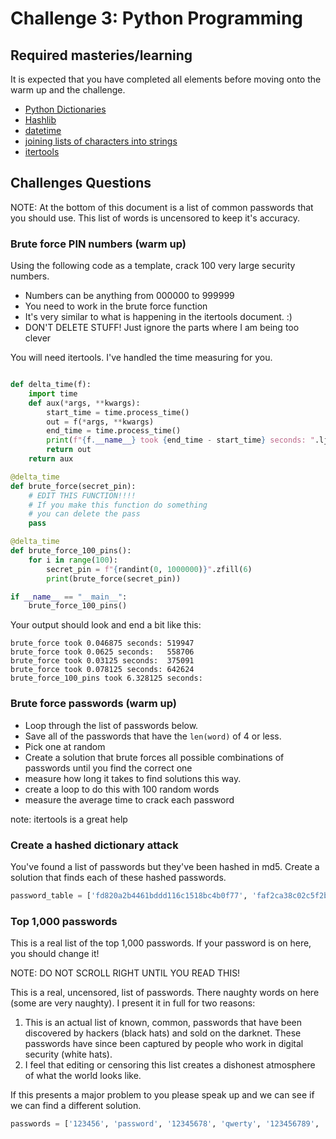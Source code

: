 # Challenge 3: Python Programming

## Required masteries/learning

It is expected that you have completed all elements before moving onto the warm up and the challenge.

* [Python Dictionaries](../micro_lessons/data_structures/dictionaries/dictionaries_cookbook.md)
* [Hashlib](../micro_lessons/hashing_and_encryption/hashlib/hashlib_cookbook.md)
* [datetime](../micro_lessons/python_modules/datetime/datetime_cookbook.md)
* [joining lists of characters into strings](../micro_lessons/python_modules/joining_strings/joining_strings_cookbook.md)
* [itertools](../micro_lessons/python_modules/itertools/itertools_cookbook.md)

## Challenges Questions

NOTE: At the bottom of this document is a list of common passwords that you should use. This list of words is uncensored to keep it's accuracy. 

### Brute force PIN numbers (warm up)

Using the following code as a template, crack 100 very large security numbers. 

* Numbers can be anything from 000000 to 999999
* You need to work in the brute force function
* It's very similar to what is happening in the itertools document. :) 
* DON'T DELETE STUFF! Just ignore the parts where I am being too clever

You will need itertools. I've handled the time measuring for you. 

```python

def delta_time(f):
    import time
    def aux(*args, **kwargs):
        start_time = time.process_time()
        out = f(*args, **kwargs)
        end_time = time.process_time()
        print(f"{f.__name__} took {end_time - start_time} seconds: ".ljust(35), end="")
        return out
    return aux

@delta_time
def brute_force(secret_pin):
    # EDIT THIS FUNCTION!!!!
    # If you make this function do something
    # you can delete the pass 
    pass

@delta_time      
def brute_force_100_pins():
    for i in range(100):
        secret_pin = f"{randint(0, 1000000)}".zfill(6)
        print(brute_force(secret_pin))

if __name__ == "__main__":
    brute_force_100_pins()
```

Your output should look and end a bit like this: 

```text
brute_force took 0.046875 seconds: 519947
brute_force took 0.0625 seconds:   558706
brute_force took 0.03125 seconds:  375091
brute_force took 0.078125 seconds: 642624
brute_force_100_pins took 6.328125 seconds:
```


### Brute force passwords (warm up)

* Loop through the list of passwords below. 
* Save all of the passwords that have the `len(word)` of 4 or less. 
* Pick one at random
* Create a solution that brute forces all possible combinations of passwords until you find the correct one
* measure how long it takes to find solutions this way. 
* create a loop to do this with 100 random words
 * measure the average time to crack each password

note: itertools is a great help

### Create a hashed dictionary attack

You've found a list of passwords but they've been hashed in md5. Create a solution that finds each of these hashed passwords. 

```python
password_table = ['fd820a2b4461bddd116c1518bc4b0f77', 'faf2ca38c02c5f2ba1c49d200a03f9fb', '823fec7a2632ea7b498c1d0d11c11377', '4badaee57fed5610012a296273158f5f', 'dc599a9972fde3045dab59dbd1ae170b', '5f0cbc3f99acb914d429cfdf23dd75e3', '63188b0436e754a4d9a1d89dfc978209', '5583413443164b56500def9a533c7c70', 'fe01d67a002dfa0f3ac084298142eccd', 'b1f4f9a523e36fd969f4573e25af4540']

```

### Top 1,000 passwords

This is a real list of the top 1,000 passwords. If your password is on here, you should change it! 

NOTE: DO NOT SCROLL RIGHT UNTIL YOU READ THIS!

This is a real, uncensored, list of passwords. There naughty words on here (some are very naughty). I present it in full for two reasons: 

1. This is an actual list of known, common, passwords that have been discovered by hackers (black hats) and sold on the darknet. These passwords have since been captured by people who work in digital security (white hats). 
2. I feel that editing or censoring this list creates a dishonest atmosphere of what the world looks like.

If this presents a major problem to you please speak up and we can see if we can find a different solution.

```python
passwords = ['123456', 'password', '12345678', 'qwerty', '123456789', '12345', '1234', '111111', '1234567', 'dragon', '123123', 'baseball', 'abc123', 'football', 'monkey', 'letmein', '696969', 'shadow', 'master', '666666', 'qwertyuiop', '123321', 'mustang', '1234567890', 'michael', '654321', 'pussy', 'superman', '1qaz2wsx', '7777777', 'fuckyou', '121212', '000000', 'qazwsx', '123qwe', 'killer', 'trustno1', 'jordan', 'jennifer', 'zxcvbnm', 'asdfgh', 'hunter', 'buster', 'soccer', 'harley', 'batman', 'andrew', 'tigger', 'sunshine', 'iloveyou', 'fuckme', '2000', 'charlie', 'robert', 'thomas', 'hockey', 'ranger', 'daniel', 'starwars', 'klaster', '112233', 'george', 'asshole', 'computer', 'michelle', 'jessica', 'pepper', '1111', 'zxcvbn', '555555', '11111111', '131313', 'freedom', '777777', 'pass', 'fuck', 'maggie', '159753', 'aaaaaa', 'ginger', 'princess', 'joshua', 'cheese', 'amanda', 'summer', 'love', 'ashley', '6969', 'nicole', 'chelsea', 'biteme', 'matthew', 'access', 'yankees', '987654321', 'dallas', 'austin', 'thunder', 'taylor', 'matrix', 'william', 'corvette', 'hello', 'martin', 'heather', 'secret', 'fucker', 'merlin', 'diamond', '1234qwer', 'gfhjkm', 'hammer', 'silver', '222222', '88888888', 'anthony', 'justin', 'test', 'bailey', 'q1w2e3r4t5', 'patrick', 'internet', 'scooter', 'orange', '11111', 'golfer', 'cookie', 'richard', 'samantha', 'bigdog', 'guitar', 'jackson', 'whatever', 'mickey', 'chicken', 'sparky', 'snoopy', 'maverick', 'phoenix', 'camaro', 'sexy', 'peanut', 'morgan', 'welcome', 'falcon', 'cowboy', 'ferrari', 'samsung', 'andrea', 'smokey', 'steelers', 'joseph', 'mercedes', 'dakota', 'arsenal', 'eagles', 'melissa', 'boomer', 'booboo', 'spider', 'nascar', 'monster', 'tigers', 'yellow', 'xxxxxx', '123123123', 'gateway', 'marina', 'diablo', 'bulldog', 'qwer1234', 'compaq', 'purple', 'hardcore', 'banana', 'junior', 'hannah', '123654', 'porsche', 'lakers', 'iceman', 'money', 'cowboys', '987654', 'london', 'tennis', '999999', 'ncc1701', 'coffee', 'scooby', '0000', 'miller', 'boston', 'q1w2e3r4', 'fuckoff', 'brandon', 'yamaha', 'chester', 'mother', 'forever', 'johnny', 'edward', '333333', 'oliver', 'redsox', 'player', 'nikita', 'knight', 'fender', 'barney', 'midnight', 'please', 'brandy', 'chicago', 'badboy', 'iwantu', 'slayer', 'rangers', 'charles', 'angel', 'flower', 'bigdaddy', 'rabbit', 'wizard', 'bigdick', 'jasper', 'enter', 'rachel', 'chris', 'steven', 'winner', 'adidas', 'victoria', 'natasha', '1q2w3e4r', 'jasmine', 'winter', 'prince', 'panties', 'marine', 'ghbdtn', 'fishing', 'cocacola', 'casper', 'james', '232323', 'raiders', '888888', 'marlboro', 'gandalf', 'asdfasdf', 'crystal', '87654321', '12344321', 'sexsex', 'golden', 'blowme', 'bigtits', '8675309', 'panther', 'lauren', 'angela', 'bitch', 'spanky', 'thx1138', 'angels', 'madison', 'winston', 'shannon', 'mike', 'toyota', 'blowjob', 'jordan23', 'canada', 'sophie', 'Password', 'apples', 'dick', 'tiger', 'razz', '123abc', 'pokemon', 'qazxsw', '55555', 'qwaszx', 'muffin', 'johnson', 'murphy', 'cooper', 'jonathan', 'liverpoo', 'david', 'danielle', '159357', 'jackie', '1990', '123456a', '789456', 'turtle', 'horny', 'abcd1234', 'scorpion', 'qazwsxedc', '101010', 'butter', 'carlos', 'password1', 'dennis', 'slipknot', 'qwerty123', 'booger', 'asdf', '1991', 'black', 'startrek', '12341234', 'cameron', 'newyork', 'rainbow', 'nathan', 'john', '1992', 'rocket', 'viking', 'redskins', 'butthead', 'asdfghjkl', '1212', 'sierra', 'peaches', 'gemini', 'doctor', 'wilson', 'sandra', 'helpme', 'qwertyui', 'victor', 'florida', 'dolphin', 'pookie', 'captain', 'tucker', 'blue', 'liverpool', 'theman', 'bandit', 'dolphins', 'maddog', 'packers', 'jaguar', 'lovers', 'nicholas', 'united', 'tiffany', 'maxwell', 'zzzzzz', 'nirvana', 'jeremy', 'suckit', 'stupid', 'porn', 'monica', 'elephant', 'giants', 'jackass', 'hotdog', 'rosebud', 'success', 'debbie', 'mountain', '444444', 'xxxxxxxx', 'warrior', '1q2w3e4r5t', 'q1w2e3', '123456q', 'albert', 'metallic', 'lucky', 'azerty', '7777', 'shithead', 'alex', 'bond007', 'alexis', '1111111', 'samson', '5150', 'willie', 'scorpio', 'bonnie', 'gators', 'benjamin', 'voodoo', 'driver', 'dexter', '2112', 'jason', 'calvin', 'freddy', '212121', 'creative', '12345a', 'sydney', 'rush2112', '1989', 'asdfghjk', 'red123', 'bubba', '4815162342', 'passw0rd', 'trouble', 'gunner', 'happy', 'fucking', 'gordon', 'legend', 'jessie', 'stella', 'qwert', 'eminem', 'arthur', 'apple', 'nissan', 'bullshit', 'bear', 'america', '1qazxsw2', 'nothing', 'parker', '4444', 'rebecca', 'qweqwe', 'garfield', '01012011', 'beavis', '69696969', 'jack', 'asdasd', 'december', '2222', '102030', '252525', '11223344', 'magic', 'apollo', 'skippy', '315475', 'girls', 'kitten', 'golf', 'copper', 'braves', 'shelby', 'godzilla', 'beaver', 'fred', 'tomcat', 'august', 'buddy', 'airborne', '1993', '1988', 'lifehack', 'qqqqqq', 'brooklyn', 'animal', 'platinum', 'phantom', 'online', 'xavier', 'darkness', 'blink182', 'power', 'fish', 'green', '789456123', 'voyager', 'police', 'travis', '12qwaszx', 'heaven', 'snowball', 'lover', 'abcdef', '00000', 'pakistan', '007007', 'walter', 'playboy', 'blazer', 'cricket', 'sniper', 'hooters', 'donkey', 'willow', 'loveme', 'saturn', 'therock', 'redwings', 'bigboy', 'pumpkin', 'trinity', 'williams', 'tits', 'nintendo', 'digital', 'destiny', 'topgun', 'runner', 'marvin', 'guinness', 'chance', 'bubbles', 'testing', 'fire', 'november', 'minecraft', 'asdf1234', 'lasvegas', 'sergey', 'broncos', 'cartman', 'private', 'celtic', 'birdie', 'little', 'cassie', 'babygirl', 'donald', 'beatles', '1313', 'dickhead', 'family', '12121212', 'school', 'louise', 'gabriel', 'eclipse', 'fluffy', '147258369', 'lol123', 'explorer', 'beer', 'nelson', 'flyers', 'spencer', 'scott', 'lovely', 'gibson', 'doggie', 'cherry', 'andrey', 'snickers', 'buffalo', 'pantera', 'metallica', 'member', 'carter', 'qwertyu', 'peter', 'alexande', 'steve', 'bronco', 'paradise', 'goober', '5555', 'samuel', 'montana', 'mexico', 'dreams', 'michigan', 'cock', 'carolina', 'yankee', 'friends', 'magnum', 'surfer', 'poopoo', 'maximus', 'genius', 'cool', 'vampire', 'lacrosse', 'asd123', 'aaaa', 'christin', 'kimberly', 'speedy', 'sharon', 'carmen', '111222', 'kristina', 'sammy', 'racing', 'ou812', 'sabrina', 'horses', '0987654321', 'qwerty1', 'pimpin', 'baby', 'stalker', 'enigma', '147147', 'star', 'poohbear', 'boobies', '147258', 'simple', 'bollocks', '12345q', 'marcus', 'brian', '1987', 'qweasdzxc', 'drowssap', 'hahaha', 'caroline', 'barbara', 'dave', 'viper', 'drummer', 'action', 'einstein', 'bitches', 'genesis', 'hello1', 'scotty', 'friend', 'forest', '010203', 'hotrod', 'google', 'vanessa', 'spitfire', 'badger', 'maryjane', 'friday', 'alaska', '1232323q', 'tester', 'jester', 'jake', 'champion', 'billy', '147852', 'rock', 'hawaii', 'badass', 'chevy', '420420', 'walker', 'stephen', 'eagle1', 'bill', '1986', 'october', 'gregory', 'svetlana', 'pamela', '1984', 'music', 'shorty', 'westside', 'stanley', 'diesel', 'courtney', '242424', 'kevin', 'porno', 'hitman', 'boobs', 'mark', '12345qwert', 'reddog', 'frank', 'qwe123', 'popcorn', 'patricia', 'aaaaaaaa', '1969', 'teresa', 'mozart', 'buddha', 'anderson', 'paul', 'melanie', 'abcdefg', 'security', 'lucky1', 'lizard', 'denise', '3333', 'a12345', '123789', 'ruslan', 'stargate', 'simpsons', 'scarface', 'eagle', '123456789a', 'thumper', 'olivia', 'naruto', '1234554321', 'general', 'cherokee', 'a123456', 'vincent', 'Usuckballz1', 'spooky', 'qweasd', 'cumshot', 'free', 'frankie', 'douglas', 'death', '1980', 'loveyou', 'kitty', 'kelly', 'veronica', 'suzuki', 'semperfi', 'penguin', 'mercury', 'liberty', 'spirit', 'scotland', 'natalie', 'marley', 'vikings', 'system', 'sucker', 'king', 'allison', 'marshall', '1979', '098765', 'qwerty12', 'hummer', 'adrian', '1985', 'vfhbyf', 'sandman', 'rocky', 'leslie', 'antonio', '98765432', '4321', 'softball', 'passion', 'mnbvcxz', 'bastard', 'passport', 'horney', 'rascal', 'howard', 'franklin', 'bigred', 'assman', 'alexander', 'homer', 'redrum', 'jupiter', 'claudia', '55555555', '141414', 'zaq12wsx', 'shit', 'patches', 'nigger', 'cunt', 'raider', 'infinity', 'andre', '54321', 'galore', 'college', 'russia', 'kawasaki', 'bishop', '77777777', 'vladimir', 'money1', 'freeuser', 'wildcats', 'francis', 'disney', 'budlight', 'brittany', '1994', '00000000', 'sweet', 'oksana', 'honda', 'domino', 'bulldogs', 'brutus', 'swordfis', 'norman', 'monday', 'jimmy', 'ironman', 'ford', 'fantasy', '9999', '7654321', 'PASSWORD', 'hentai', 'duncan', 'cougar', '1977', 'jeffrey', 'house', 'dancer', 'brooke', 'timothy', 'super', 'marines', 'justice', 'digger', 'connor', 'patriots', 'karina', '202020', 'molly', 'everton', 'tinker', 'alicia', 'rasdzv3', 'poop', 'pearljam', 'stinky', 'naughty', 'colorado', '123123a', 'water', 'test123', 'ncc1701d', 'motorola', 'ireland', 'asdfg', 'slut', 'matt', 'houston', 'boogie', 'zombie', 'accord', 'vision', 'bradley', 'reggie', 'kermit', 'froggy', 'ducati', 'avalon', '6666', '9379992', 'sarah', 'saints', 'logitech', 'chopper', '852456', 'simpson', 'madonna', 'juventus', 'claire', '159951', 'zachary', 'yfnfif', 'wolverin', 'warcraft', 'hello123', 'extreme', 'penis', 'peekaboo', 'fireman', 'eugene', 'brenda', '123654789', 'russell', 'panthers', 'georgia', 'smith', 'skyline', 'jesus', 'elizabet', 'spiderma', 'smooth', 'pirate', 'empire', 'bullet', '8888', 'virginia', 'valentin', 'psycho', 'predator', 'arizona', '134679', 'mitchell', 'alyssa', 'vegeta', 'titanic', 'christ', 'goblue', 'fylhtq', 'wolf', 'mmmmmm', 'kirill', 'indian', 'hiphop', 'baxter', 'awesome', 'people', 'danger', 'roland', 'mookie', '741852963', '1111111111', 'dreamer', 'bambam', 'arnold', '1981', 'skipper', 'serega', 'rolltide', 'elvis', 'changeme', 'simon', '1q2w3e', 'lovelove', 'fktrcfylh', 'denver', 'tommy', 'mine', 'loverboy', 'hobbes', 'happy1', 'alison', 'nemesis', 'chevelle', 'cardinal', 'burton', 'wanker', 'picard', '151515', 'tweety', 'michael1', '147852369', '12312', 'xxxx', 'windows', 'turkey', '456789', '1974', 'vfrcbv', 'sublime', '1975', 'galina', 'bobby', 'newport', 'manutd', 'daddy', 'american', 'alexandr', '1966', 'victory', 'rooster', 'qqq111', 'madmax', 'electric', 'bigcock', 'a1b2c3', 'wolfpack', 'spring', 'phpbb', 'lalala', 'suckme', 'spiderman', 'eric', 'darkside', 'classic', 'raptor', '123456789q', 'hendrix', '1982', 'wombat', 'avatar', 'alpha', 'zxc123', 'crazy', 'hard', 'england', 'brazil', '1978', '01011980', 'wildcat', 'polina', 'freepass']
```

